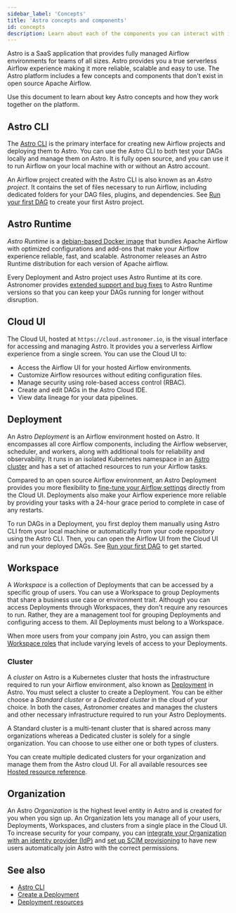 ```yaml
---
sidebar_label: 'Concepts'
title: 'Astro concepts and components'
id: concepts
description: Learn about each of the components you can interact with in Astro.
---
```


Astro is a SaaS application that provides fully managed Airflow environments for teams of all sizes. Astro provides you a true serverless Airflow experience making it more reliable, scalable and easy to use. The Astro platform includes a few concepts and components that don't exist in open source Apache Airflow. 

Use this document to learn about key Astro concepts and how they work together on the platform.

## Astro CLI

The [Astro CLI](cli/overview.md) is the primary interface for creating new Airflow projects and deploying them to Astro. You can use the Astro CLI to both test your DAGs locally and manage them on Astro. It is fully open source, and you can use it to run Airflow on your local machine with or without an Astro account.

An Airflow project created with the Astro CLI is also known as an _Astro project_. It contains the set of files necessary to run Airflow, including dedicated folders for your DAG files, plugins, and dependencies. See [Run your first DAG](create-first-dag.md) to create your first Astro project.

## Astro Runtime

_Astro Runtime_ is a [debian-based Docker image](https://quay.io/repository/astronomer/astro-runtime) that bundles Apache Airflow with optimized configurations and add-ons that make your Airflow experience reliable, fast, and scalable. Astronomer releases an Astro Runtime distribution for each version of Apache airflow.

Every Deployment and Astro project uses Astro Runtime at its core. Astronomer provides [extended support and bug fixes](runtime-version-lifecycle-policy.md) to Astro Runtime versions so that you can keep your DAGs running for longer without disruption. 

## Cloud UI

The Cloud UI, hosted at `https://cloud.astronomer.io`, is the visual interface for accessing and managing Astro. It provides you a serverless Airflow experience from a single screen. You can use the Cloud UI to:

- Access the Airflow UI for your hosted Airflow environments.
- Customize Airflow resources without editing configuration files.
- Manage security using role-based access control (RBAC).
- Create and edit DAGs in the Astro Cloud IDE.
- View data lineage for your data pipelines.

## Deployment

An Astro _Deployment_ is an Airflow environment hosted on Astro. It encompasses all core Airflow components, including the Airflow webserver, scheduler, and workers, along with additional tools for reliability and observability. It runs in an isolated Kubernetes namespace in an [Astro cluster](#cluster) and has a set of attached resources to run your Airflow tasks.

Compared to an open source Airflow environment, an Astro Deployment provides you more flexibility to [fine-tune your Airflow settings](configure-deployment-resources.md) directly from the Cloud UI. Deployments also make your Airflow experience more reliable by providing your tasks with a 24-hour grace period to complete in case of any restarts.

To run DAGs in a Deployment, you first deploy them manually using Astro CLI from your local machine or automatically from your code repository using the Astro CLI. Then, you can open the Airflow UI from the Cloud UI and run your deployed DAGs. See [Run your first DAG](create-first-dag.md) to get started.

## Workspace

A _Workspace_ is a collection of Deployments that can be accessed by a specific group of users. You can use a Workspace to group Deployments that share a business use case or environment trait. Although you can access Deployments through Workspaces, they don't require any resources to run. Rather, they are a management tool for grouping Deployments and configuring access to them. All Deployments must belong to a Workspace. 

When more users from your company join Astro, you can assign them [Workspace roles](user-permissions.md#workspace-roles) that include varying levels of access to your Deployments.

### Cluster

A _cluster_ on Astro is a Kubernetes cluster that hosts the infrastructure required to run your Airflow environment, also known as [Deployment](#deployment) in Astro. You must select a cluster to create a Deployment. You can be either choose a _Standard cluster_ or a _Dedicated cluster_ in the cloud of your choice. In both the cases, Astronomer creates and manages the clusters and other necessary infrastructure required to run your Astro Deployments. 

A Standard cluster is a multi-tenant cluster that is shared across many organizations whereas a Dedicated cluster is solely for a single organization. You can choose to use either one or both types of clusters.

You can create multiple dedicated clusters for your organization and manage them from the Astro cloud UI. For all available resources see [Hosted resource reference](resource-reference-hosted.md).

## Organization

An Astro _Organization_ is the highest level entity in Astro and is created for you when you sign up. An Organization lets you manage all of your users, Deployments, Workspaces, and clusters from a single place in the Cloud UI. To increase security for your company, you can [integrate your Organization with an identity provider (IdP)](configure-idp.md) and [set up SCIM provisioning](set-up-scim-provisioning.md) to have new users automatically join Astro with the correct permissions. 

## See also

- [Astro CLI](cli/overview.md)
- [Create a Deployment](create-deployment.md)
- [Deployment resources](resource-reference-hosted.md)

